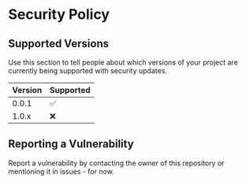 # Security Policy

## Supported Versions

Use this section to tell people about which versions of your project are
currently being supported with security updates.

| Version | Supported          |
| ------- | ------------------ |
| 0.0.1   | :white_check_mark: |
| 1.0.x   | :x:                |


## Reporting a Vulnerability

Report a vulnerability by contacting the owner of this repository or mentioning it in issues - for now.
